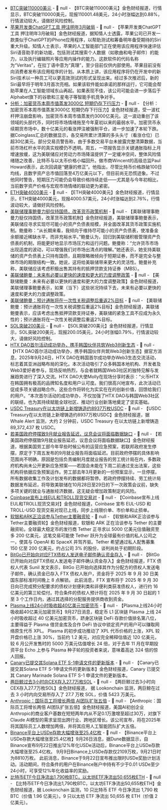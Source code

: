 - [BTC突破110000美元]() - 📰 null - 【BTC突破110000美元】金色财经报道，行情显示，BTC突破110000美元，现报110001.48美元，24小时涨幅达到0.88%，行情波动较大，请做好风险控制。
- [苹果开发类ChatGPT工具 押注明年3月破局](https://flash.jin10.com/detail/20250927014343276800) - 📰 null - 【苹果开发类ChatGPT工具 押注明年3月破局】金色财经报道，据知情人士透露，苹果公司已开发一款类似于ChatGPT的iPhone应用程序，以帮助测试和筹备明年备受期待的Siri重大升级。知情人士表示，苹果的人工智能部门正在使用该应用程序快速评估Siri语音助手的新功能，包括测试其搜索个人数据（如歌曲和电子邮件）的能力，以及执行编辑照片等应用内操作的能力。这款软件的代码名称为“Veritas”，在拉丁语中意为“真理”，至少目前仅供内部使用。苹果目前没有向消费者发布该应用程序的计划。从本质上讲，该应用程序将仍在开发中的新Siri技术以一种员工可以更高效测试的形式呈现出来。经过多次推迟后，新的Siri最早将于明年3月首次亮相。如果该软件能如承诺的那样运行，它可能会帮助苹果在人工智能领域东山再起。如果表现不佳，该公司可能会进一步落后于Alphabet旗下的谷歌和三星电子等智能手机竞争对手。
- [分析：加密货币本周市值蒸发3000亿 短期仍存下行压力](https://flash.jin10.com/detail/20250927013545250800) - 📰 null - 【分析：加密货币本周市值蒸发3000亿 短期仍存下行压力】金色财经报道，受一波杠杆押注崩盘影响，加密货币本周市值蒸发约3000亿美元。这一波动重创了该领域的头部代币，同时将市场情绪拖至今年夏初以来的最弱水平。加密货币永续期货市场中，数十亿美元的看涨押注被强制平仓，进一步加速了本轮下跌。据Coinglass汇总的数据显示，各交易所累计清算的多头头寸（看涨仓位）已超30亿美元。部分交易员警告称，由于多数交易平台未披露完整清算数据，当前市场杠杆水平的真实规模仍不透明。周五，一项报告显示关键通胀指标上月增速放缓，这为美联储应对劳动力市场降温提供了一定缓冲空间，整体风险情绪随之改善，比特币与以太币价格小幅回升。做市商Wincent的高级总监Paul Howard表示，此次回调是“健康的修正”。他指出，尽管比特币价格跌破100日均线，且数字资产总市值回落至4万亿美元以下，但目前尚无恐慌迹象。不过他同时警告，短期压力可能仍会导致价格持续走低——尤其是与今年初相比，当前数字资产价格与宏观市场情绪的联动更为紧密。
- [ETH突破4000美元]() - 📰 null - 【ETH突破4000美元】金色财经报道，行情显示，ETH突破4000美元，现报4000.57美元，24小时涨幅达到2.76%，行情波动较大，请做好风险控制。
- [美联储理事鲍曼力挺仅持国债，改革货币政策机制](https://flash.jin10.com/detail/20250927010327381800) - 📰 null - 【美联储理事鲍曼力挺仅持国债，改革货币政策机制】金色财经报道，美联储理事鲍曼表示，美联储应寻求实现尽可能小的资产负债表规模，并全面改革其货币政策实施机制。鲍曼称：“从长期来看，我倾向于维持尽可能小的资产负债表，使准备金余额接近稀缺水平，而非充裕水平。”鲍曼认为，回归到美联储积极管理资产负债表的机制，将能更好地显示市场压力和运行问题。鲍曼称：“允许货币市场出现适度的波动，可以增强我们对市场出清点的理解。”她还表示，她支持美联储的资产负债表上只持有国债，且期限略微倾向于短期证券，而不是完全与整体市场的期限结构一致。她说，这将给美联储带来更大的灵活性。鲍曼补充称，美联储应该考虑积极出售其持有的抵押贷款支持证券（MBS）。
- [美联储鲍曼：未来有必要以更快的速度和更大的力度调整政策](https://flash.jin10.com/detail/20250927010316070800) - 📰 null - 【美联储鲍曼：未来有必要以更快的速度和更大的力度调整政策】金色财经报道，美联储理事鲍曼表示，如果（当下）这些状况持续下去，未来有必要以更快的速度和更大的力度调整政策。
- [美联储鲍曼：预计通胀将在一次性关税调整后重返2%目标](https://www.cls.cn/detail/2157851) - 📰 null - 【美联储鲍曼：预计通胀将在一次性关税调整后重返2%目标】金色财经报道，美联储鲍曼表示，应该考虑出售抵押贷款支持证券，美联储的紧急工具不应成为永久性的；预计通胀将在一次性关税调整后重返2%目标。
- [SOL突破200美元]() - 📰 null - 【SOL突破200美元】金色财经报道，行情显示，SOL突破200美元，现报200.05美元，24小时涨幅0.79%，行情波动较大，请做好风险控制。
- [HTX DAO首尔活动成功举办，携手韩国伙伴共筑Web3创新生态]() - 📰 null - 【HTX DAO首尔活动成功举办，携手韩国伙伴共筑Web3创新生态】据官方消息，2025年9月24日，HTX DAO在韩国首尔成功举办Web3生态交流活动，标志着其亚洲战略布局的深化。本次活动吸引了众多韩国本地机构、开发者及Web3爱好者参与，现场反响热烈，与会者就韩国Web3社区的独特见解与发展趋势进行了深入交流。HTX DAO大使Molly在现场分享时表示：“火币HTX在韩国拥有极高的品牌知名度和用户认可度。我们很高兴地宣布，此次活动已促成多项关键战略合作。这些合作将转化为实实在在的创新价值，回馈给我们的用户。“本次首尔活动的成功举办，不仅加强了HTX DAO与韩国Web3社区的联结，也为其持续赋能全球社区、推动行业创新落地奠定了坚实基础。
- [USDC Treasury在以太坊链上新增铸造约8937万枚USDC](https://x.com/whale_alert/status/1971617893251973396) - 📰 null - 【USDC Treasury在以太坊链上新增铸造约8937万枚USDC】金色财经报道，据 Whale Alert 监测，大约 2 分钟前，USDC Treasury 在以太坊链上新增铸造 89,372,437 枚 USDC。
- [若美国政府停摆致9月就业报告延迟，议息会议将面临数据缺口](https://flash.jin10.com/detail/20250927004513072800) - 📰 null - 【若美国政府停摆致9月就业报告延迟，议息会议将面临数据缺口】金色财经报道，根据美国劳工部今年早些时候公布的运营应急预案，若联邦政府发生停摆，原定于下周五发布的9月就业报告将面临延迟。目前政府停摆的具体影响范围尚不明确，原因是包括负责编制月度就业报告的劳工统计局在内，多数政府机构尚未公开更新应急预案——若国会未能在下周二前通过支出法案，这些机构将依据应急预案运作。劳工部去年3月更新的一份预案显示，一旦停摆，所有数据收集工作及计划发布的数据都将暂停。若政府停摆持续、劳工统计局数据发布延迟，将导致美联储在10月28日至29日的下一次政策会议前，缺失多项关键的就业与通胀经济数据，这无疑会增加政策制定的风险。
- [Coinbase宣布上线EUL和TROLL现货交易对](https://x.com/CoinbaseMarkets/status/1971615925167079594) - 📰 null - 【Coinbase宣布上线EUL和TROLL现货交易对】金色财经报道，Coinbase 宣布 EUL-USD 和 TROLL-USD 现货交易对现已上线，同步上线限价单、市价单和止损单。
- [软银和ARK正洽谈参与Tether主要融资轮](https://x.com/TreeNewsFeed/status/1971613897330200646) - 📰 null - 【软银和ARK正洽谈参与Tether主要融资轮】金色财经报道，软银和 ARK 正在洽谈参与 Tether 的主要融资轮。全球最大稳定币的发行商 Tether 正寻求以 5000 亿美元估值融资至多 200 亿美元，这笔交易可能使 Tether 跃升为全球最有价值的私人公司之一，使其与 OpenAI 和 SpaceX 并驾齐驱。Tether 希望通过私人配售募集 150 亿至 200 亿美元，约占公司 3% 的股份，谈判尚处于初期阶段。
- [BitGo已开始向对应FTX债权人发送电子邮件确认资金存入](https://x.com/sunil_trades/status/1971610748481900801) - 📰 null - 【BitGo已开始向对应FTX债权人发送电子邮件确认资金存入】金色财经报道，FTX 债权人代表 Sunil 发文表示，BitGo 已开始向选择其作为分配方的债权人发送电子邮件，确认资金已存入 FTX 债权人账户，资金将于 2025 年 9 月 30 日美国东部标准时间晚上 8 点解锁。 
此前消息，FTX 宣布将于 2025 年 9 月 30 日向已完成预分配要求的债权计划便利类和非便利类获准债权人，进行约 16 亿美元的第三轮偿付。符合条件的债权人预计将在 2025 年 9 月 30 日起的 1 至 3 个工作日内，通过其选择的分配服务提供商收到资金。
- [Plasma上线24小时吸收超40亿美元加密货币](https://www.dlnews.com/articles/defi/plasma-defi-deposits-soar-as-users-chase-xpl-token-rewards/) - 📰 null - 【Plasma上线24小时吸收超40亿美元加密货币】9月27日消息，稳定币 L1 区块链 Plasma 上线 24 小时吸收超过 40 亿美元加密货币，跻身区块链 DeFi 存款价值排名第八位，主要得益于 Plasma 借贷金库及合作 DeFi 协议中锁定资产的用户可以赚取网络原生代币 XPL。 
Plasma 的初步成功推动了 XPL 代币价格的上涨，XPL 较开盘价格已上涨 30%，当前约 1.2 美元，对应完全稀释估值近 120 亿美元，较 6 月公开发售时的 5000 万美元估值增长 24 倍，对于去年 11 月在早期投资平台 Echo 上参与 Plasma 种子轮的投资者来说，意味着高达 324 倍的惊人回报。
- [Canary已提交其Solana ETF S-1申请文件的更新版本](https://x.com/SolanaFloor/status/1971609901979103252) - 📰 null - 【Canary已提交其Solana ETF S-1申请文件的更新版本】金色财经报道，Canary 已提交其 Canary Marinade Solana ETF S-1 申请文件的更新版本。
- [两巨鲸过去3小时向CEX存入27.7万枚SOL](https://x.com/lookonchain/status/1971606692334072210) - 📰 null - 【两巨鲸过去3小时向CEX存入27.7万枚SOL】金色财经报道， 据 Lookonchain 监测，两巨鲸在过去 3 小时内向交易所存入了 27.7 万枚 SOL，价值 5423 万美元。
- [Anthropic：国际员工将增长两倍 AI团队扩张五倍](https://www.cls.cn/detail/2157814) - 📰 null - 【Anthropic：国际员工将增长两倍 AI团队扩张五倍】金色财经报道，美国AI初创企业Anthropic的商业客户基数在短短两年内从不足0.1万激增至超过30万，对旗下Claude AI模型的需求呈现出跨行业、跨地区增长。该公司宣布，将在2025年将其国际员工人数增加两倍，并将其应用人工智能团队扩大五倍。
- [Binance平台上USDe存款大幅增涨至25.4亿枚](https://dune.com/queries/3961035/6665185) - 📰 null - 【Binance平台上USDe存款大幅增涨至25.4亿枚】9月26日消息，据Dune数据显示，自Binance宣布9月22日推出12%年化USDe活动后，Binance平台上USDe存款大幅增涨至25.4亿枚。 
9月9日Binance上USDe存款仅2109万枚，9月21日时为8810万枚。 
此前消息，Binance于9月22日宣布推出限时USDe奖励计划活动。活动期间，符合条件的用户在Binance账户中持有不少于0.01 USDe至少24小时，可享受12%年化收益率的奖励。
- [比特币ETF今日净流出1,790枚BTC，以太坊ETF净流出50,655枚ETH](https://x.com/lookonchain/status/1971602702871454048) - 📰 null - 【比特币ETF今日净流出1,790枚BTC，以太坊ETF净流出50,655枚ETH】金色财经报道，据 Lookonchain 监测，10 只比特币 ETF 今日净流出 1,790 枚 BTC（价值 1.96 亿美元）。9 只以太坊 ETF 净流出 50,655 枚 ETH（价值 2 亿美元）。
